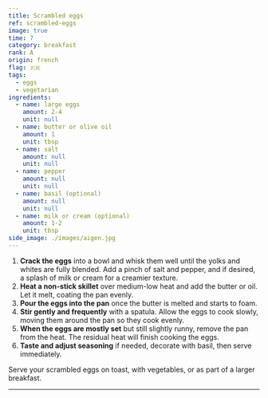 ```yaml
---
title: Scrambled eggs
ref: scrambled-eggs
image: true
time: 7
category: breakfast
rank: A
origin: french
flag: 🇫🇷
tags:
  - eggs
  - vegetarian
ingredients:
  - name: large eggs
    amount: 2-4
    unit: null
  - name: butter or olive oil
    amount: 1
    unit: tbsp
  - name: salt
    amount: null
    unit: null
  - name: pepper
    amount: null
    unit: null
  - name: basil (optional)
    amount: null
    unit: null
  - name: milk or cream (optional)
    amount: 1-2
    unit: tbsp
side_image: ./images/aigen.jpg
---
```


1. **Crack the eggs** into a bowl and whisk them well until the yolks and whites are fully blended. Add a pinch of salt and pepper, and if desired, a splash of milk or cream for a creamier texture.
2. **Heat a non-stick skillet** over medium-low heat and add the butter or oil. Let it melt, coating the pan evenly.
3. **Pour the eggs into the pan** once the butter is melted and starts to foam.
4. **Stir gently and frequently** with a spatula. Allow the eggs to cook slowly, moving them around the pan so they cook evenly.
5. **When the eggs are mostly set** but still slightly runny, remove the pan from the heat. The residual heat will finish cooking the eggs.
6. **Taste and adjust seasoning** if needed, decorate with basil, then serve immediately.

Serve your scrambled eggs on toast, with vegetables, or as part of a larger breakfast.

---
